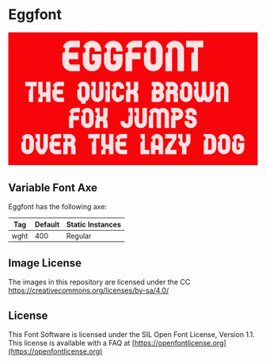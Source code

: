 # Eggfont

![Image](docs/img_1.png)

## Variable Font Axe

Eggfont has the following axe:

  Tag | Default | Static Instances
--- | --- | ---
  wght | 400 | Regular

## Image License
The images in this repository are licensed under the CC https://creativecommons.org/licenses/by-sa/4.0/

## License
This Font Software is licensed under the SIL Open Font License, Version 1.1.
This license is available with a FAQ at [https://openfontlicense.org](https://openfontlicense.org)
